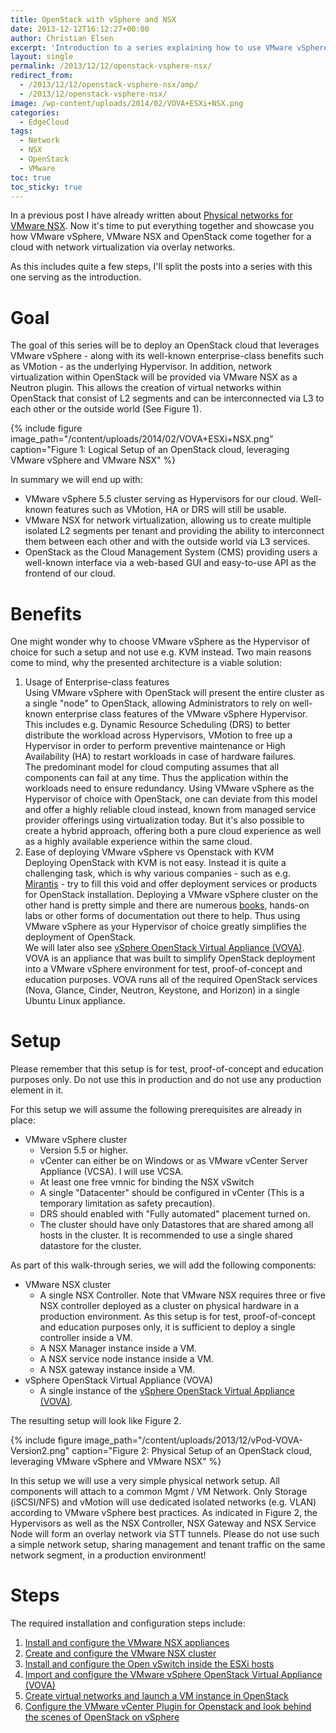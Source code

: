 ```yaml
---
title: OpenStack with vSphere and NSX
date: 2013-12-12T16:12:27+00:00
author: Christian Elsen
excerpt: 'Introduction to a series explaining how to use VMware vSphere with VMware NSX and OpenStack. '
layout: single
permalink: /2013/12/12/openstack-vsphere-nsx/
redirect_from:
  - /2013/12/12/openstack-vsphere-nsx/amp/
  - /2013/12/openstack-vsphere-nsx/
image: /wp-content/uploads/2014/02/VOVA+ESXi+NSX.png
categories:
  - EdgeCloud
tags:
  - Network
  - NSX
  - OpenStack
  - VMware
toc: true
toc_sticky: true
---
```

In a previous post I have already written about [Physical networks for VMware NSX](/2013/09/04/physical-networks-for-vmware-nsx/). Now it's time to put everything together and showcase you how VMware vSphere, VMware NSX and OpenStack come together for a cloud with network virtualization via overlay networks.

As this includes quite a few steps, I'll split the posts into a series with this one serving as the introduction.

# Goal

The goal of this series will be to deploy an OpenStack cloud that leverages VMware vSphere - along with its well-known enterprise-class benefits such as VMotion - as the underlying Hypervisor. In addition, network virtualization within OpenStack will be provided via VMware NSX as a Neutron plugin. This allows the creation of virtual networks within OpenStack that consist of L2 segments and can be interconnected via L3 to each other or the outside world (See Figure 1).

{% include figure image_path="/content/uploads/2014/02/VOVA+ESXi+NSX.png" caption="Figure 1: Logical Setup of an OpenStack cloud, leveraging VMware vSphere and VMware NSX" %}

In summary we will end up with:

* VMware vSphere 5.5 cluster serving as Hypervisors for our cloud. Well-known features such as VMotion, HA or DRS will still be usable.
* VMware NSX for network virtualization, allowing us to create multiple isolated L2 segments per tenant and providing the ability to interconnect them between each other and with the outside world via L3 services.
* OpenStack as the Cloud Management System (CMS) providing users a well-known interface via a web-based GUI and easy-to-use API as the frontend of our cloud.

# Benefits

One might wonder why to choose VMware vSphere as the Hypervisor of choice for such a setup and not use e.g. KVM instead. Two main reasons come to mind, why the presented architecture is a viable solution:

1. Usage of Enterprise-class features  
    Using VMware vSphere with OpenStack will present the entire cluster as a single "node" to OpenStack, allowing Administrators to rely on well-known enterprise class features of the VMware vSphere Hypervisor. This includes e.g. Dynamic Resource Scheduling (DRS) to better distribute the workload across Hypervisors, VMotion to free up a Hypervisor in order to perform preventive maintenance or High Availability (HA) to restart workloads in case of hardware failures.  
    The predominant model for cloud computing assumes that all components can fail at any time. Thus the application within the workloads need to ensure redundancy. Using VMware vSphere as the Hypervisor of choice with OpenStack, one can deviate from this model and offer a highly reliable cloud instead, known from managed service provider offerings using virtualization today. But it's also possible to create a hybrid approach, offering both a pure cloud experience as well as a highly available experience within the same cloud.  
2. Ease of deploying VMware vSphere vs Openstack with KVM  
    Deploying OpenStack with KVM is not easy. Instead it is quite a challenging task, which is why various companies - such as e.g. [Mirantis](https://www.mirantis.com/) - try to fill this void and offer deployment services or products for OpenStack installation. Deploying a VMware vSphere cluster on the other hand is pretty simple and there are numerous [books](http://amzn.to/2eF0rgc), hands-on labs or other forms of documentation out there to help. Thus using VMware vSphere as your Hypervisor of choice greatly simplifies the deployment of OpenStack.  
    We will later also see [vSphere OpenStack Virtual Appliance (VOVA)](https://communities.vmware.com/community/vmtn/openstack/). VOVA is an appliance that was built to simplify OpenStack deployment into a VMware vSphere environment for test, proof-of-concept and education purposes. VOVA runs all of the required OpenStack services (Nova, Glance, Cinder, Neutron, Keystone, and Horizon) in a single Ubuntu Linux appliance.

# Setup

Please remember that this setup is for test, proof-of-concept and education purposes only. Do not use this in production and do not use any production element in it.

For this setup we will assume the following prerequisites are already in place:

* VMware vSphere cluster
  * Version 5.5 or higher.
  * vCenter can either be on Windows or as VMware vCenter Server Appliance (VCSA). I will use VCSA.
  * At least one free vmnic for binding the NSX vSwitch
  * A single "Datacenter" should be configured in vCenter (This is a temporary limitation as safety precaution).
  * DRS should enabled with "Fully automated" placement turned on.
  * The cluster should have only Datastores that are shared among all hosts in the cluster. It is recommended to use a single shared datastore for the cluster.

As part of this walk-through series, we will add the following components:

* VMware NSX cluster
  * A single NSX Controller. Note that VMware NSX requires three or five NSX controller deployed as a cluster on physical hardware in a production environment. As this setup is for test, proof-of-concept and education purposes only, it is sufficient to deploy a single controller inside a VM.
  * A NSX Manager instance inside a VM.
  * A NSX service node instance inside a VM.
  * A NSX gateway instance inside a VM.
* vSphere OpenStack Virtual Appliance (VOVA)
  * A single instance of the [vSphere OpenStack Virtual Appliance (VOVA)](https://communities.vmware.com/community/vmtn/openstack/).

The resulting setup will look like Figure 2.

{% include figure image_path="/content/uploads/2013/12/vPod-VOVA-Version2.png" caption="Figure 2: Physical Setup of an OpenStack cloud, leveraging VMware vSphere and VMware NSX" %}

In this setup we will use a very simple physical network setup. All components will attach to a common Mgmt / VM Network. Only Storage (iSCSI/NFS) and vMotion will use dedicated isolated networks (e.g. VLAN) according to VMware vSphere best practices. As indicated in Figure 2, the Hypervisors as well as the NSX Controller, NSX Gateway and NSX Service Node will form an overlay network via STT tunnels. Please do not use such a simple network setup, sharing management and tenant traffic on the same network segment, in a production environment!

# Steps

The required installation and configuration steps include:

1. [Install and configure the VMware NSX appliances](/2013/12/17/openstack-with-vsphere-and-nsx-part1/ "OpenStack with vSphere and NSX – Part 1: Install and configure the VMware NSX appliances")
2. [Create and configure the VMware NSX cluster](/2013/12/27/openstack-with-vsphere-and-nsx-part2/ "OpenStack with vSphere and NSX – Part 2: Create and configure the VMware NSX cluster")
3. [Install and configure the Open vSwitch inside the ESXi hosts](/2014/01/03/openstack-with-vsphere-and-nsx-part3/ "OpenStack with vSphere and NSX – Part 3: Install and configure the Open vSwitch inside the ESXi hosts")
4. [Import and configure the VMware vSphere OpenStack Virtual Appliance (VOVA)](/2014/01/08/openstack-vsphere-nsx-part4/ "OpenStack with vSphere and NSX – Part 4: Import and configure the VMware vSphere OpenStack Virtual Appliance (VOVA)")
5. [Create virtual networks and launch a VM instance in OpenStack](/2014/01/24/openstack-vsphere-nsx-part5/ "OpenStack with vSphere and NSX – Part 5: Create virtual networks and launch a VM instance in OpenStack")
6. [Configure the VMware vCenter Plugin for Openstack and look behind the scenes of OpenStack on vSphere](/2014/02/08/openstack-vsphere-nsx-part-6/ "OpenStack with vSphere and NSX – Part 6: Install the VMware vCenter Plugin for Openstack and look behind the scenes")
